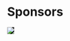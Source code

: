 # Sponsors

<img src="http://www6.pcmag.com/media/images/349807-orbitz-logo.jpg?thumb=y" style="border: none;background: black" />
